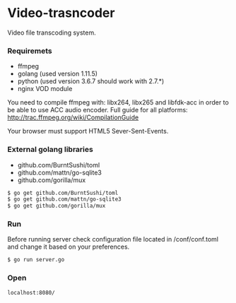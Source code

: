 # Video-trasncoder

Video file transcoding system.

### Requiremets

  - ffmpeg
  - golang (used version 1.11.5)
  - python (used version 3.6.7 should work with 2.7.*)
  - nginx VOD module

You need to compile ffmpeg with: libx264, libx265 and libfdk-acc in order to be able to use ACC audio encoder.
Full guide for all platforms: http://trac.ffmpeg.org/wiki/CompilationGuide

Your browser must support HTML5 Sever-Sent-Events.

### External golang libraries

  - github.com/BurntSushi/toml
  - github.com/mattn/go-sqlite3
  - github.com/gorilla/mux

```sh
$ go get github.com/BurntSushi/toml
$ go get github.com/mattn/go-sqlite3
$ go get github.com/gorilla/mux
```

### Run

Before running server check configuration file located in /conf/conf.toml and change it based on your preferences.
```sh
$ go run server.go
```

### Open

```
localhost:8080/
```